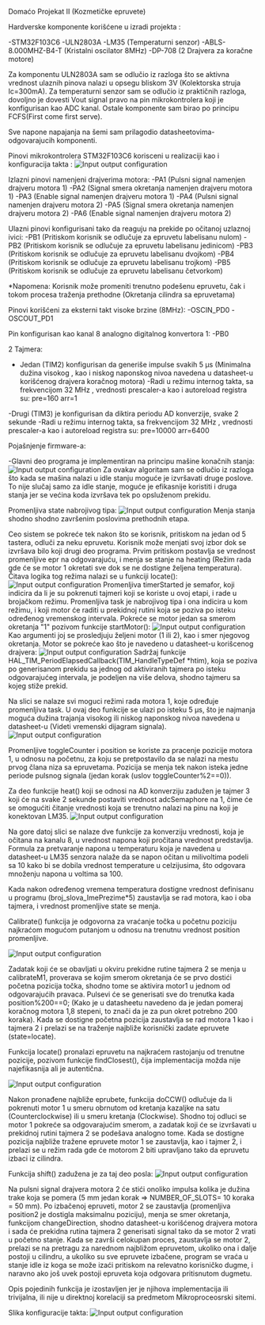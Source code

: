 Domaćo Projekat II (Kozmetičke epruvete)


Hardverske komponente korišćene u izradi projekta :

-STM32F103C6
-ULN2803A
-LM35 (Temperaturni senzor)
-ABLS-8.000MHZ-B4-T (Kristalni oscilator 8MHz)
-DP-708 (2 Drajvera za koračne motore)

Za komponentu ULN2803A sam se odlučio iz razloga što se aktivna vrednost ulaznih pinova nalazi u opsegu bliskom 3V (Kolektorska struja Ic=300mA). Za temperaturni senzor sam se odlučio iz praktičnih razloga, dovoljno je dovesti Vout signal pravo na pin mikrokontrolera koji je konfigurisan kao ADC kanal. Ostale komponente sam birao po principu FCFS(First come first serve). 

Sve napone napajanja na šemi sam prilagodio datasheetovima-odgovarajucih komponenti. 



Pinovi mikrokontrolera STM32F103C6 korisceni u realizaciji kao i konfiguracija takta :
![Input output configuration](/Images/IOCf.PNG)

Izlazni pinovi namenjeni drajverima motora:
-PA1  (Pulsni signal namenjen drajveru motora 1)
-PA2  (Signal smera okretanja namenjen drajveru motora 1)
-PA3  (Enable signal namenjen drajveru motora 1)
-PA4  (Pulsni signal namenjen drajveru motora 2)
-PA5  (Signal smera okretanja namenjen drajveru motora 2)
-PA6  (Enable signal namenjen drajveru motora 2)

Ulazni pinovi konfigurisani tako da reaguju na prekide po očitanoj uzlaznoj ivici:
-PB1 (Pritiskom korisnik se odlučuje za epruvetu labelisanu nulom)
-PB2 (Pritiskom korisnik se odlučuje za epruvetu labelisanu jedinicom)
-PB3 (Pritiskom korisnik se odlučuje za epruvetu labelisanu dvojkom)
-PB4 (Pritiskom korisnik se odlučuje za epruvetu labelisanu trojkom)
-PB5 (Pritiskom korisnik se odlučuje za epruvetu labelisanu četvorkom)

*Napomena: Korisnik može promeniti trenutno podešenu epruvetu, čak i tokom procesa traženja prethodne (Okretanja cilindra sa epruvetama)


Pinovi korišćeni za eksterni takt visoke brzine (8MHz):
-OSCIN_PD0
-OSCOUT_PD1

Pin konfigurisan kao kanal 8 analogno digitalnog konvertora 1:
-PB0

2 Tajmera:
- Jedan (TIM2) konfigurisan da generiše impulse svakih 5 μs (Minimalna dužina visokog , kao i niskog naponskog nivoa navedena u datasheet-u korišćenog drajvera koračnog motora)
-Radi u režimu internog takta, sa frekvencijom 32 MHz , vrednosti prescaler-a kao i autoreload registra su:
    pre=160
    arr=1

-Drugi (TIM3) je konfigurisan da diktira periodu AD konverzije, svake 2 sekunde
-Radi u režimu internog takta, sa frekvencijom 32 MHz , vrednosti prescaler-a kao i autoreload registra su:
    pre=10000
    arr=6400



Pojašnjenje firmware-a:

-Glavni deo programa je implementiran na principu mašine konačnih stanja:
![Input output configuration](/Images/FSM.PNG)
Za ovakav algoritam sam se odlučio iz razloga što kada se mašina nalazi u idle stanju moguće je izvršavati druge poslove. To nije slučaj samo za idle stanje, moguće je efikasnije koristiti i druga stanja jer se većina koda izvršava tek po opsluženom prekidu. 

Promenljiva state nabrojivog tipa:
![Input output configuration](/Images/Estate.PNG)
Menja stanja shodno shodno završenim poslovima prethodnih etapa.

Ceo sistem se pokreće tek nakon što se korisnik, pritiskom na jedan od 5 tastera, odluči za neku epruvetu. Korisnik može menjati svoj izbor dok se izvršava bilo koji drugi deo programa. Prvim pritiskom postavlja se vrednost promenljive epr na odgovarajuću, i menja se stanje na heating (Režim rada gde će se motor 1 okretati sve dok se ne dostigne željena temperatura). Čitava logika tog režima nalazi se u funkciji locate():
![Input output configuration](/Images/Heat.PNG)
Promenljiva timerStarted je semafor, koji indicira da li je su pokrenuti tajmeri koji se koriste u ovoj etapi, i rade u brojačkom režimu. Promenljiva task je nabrojivog tipa i ona indicira u kom režimu, i koji motor će raditi u prekidnoj rutini koja se poziva po isteku određenog vremenskog intervala. Pokreće se motor jedan sa smerom okretanja "1" pozivom funkcije startMotor(): 
![Input output configuration](/Images/StartMotor.PNG)
Kao argumenti joj se prosledjuju željeni motor (1 ili 2), kao i smer njegovog okretanja. Motor se pokreće kao što je navedeno u datasheet-u korišcenog drajvera: 
![Input output configuration](/Images/MotorDriverSignalTimeDiagram.PNG)
Sadržaj funkcije HAL_TIM_PeriodElapsedCallback(TIM_HandleTypeDef *htim), koja se poziva po generisanom prekidu sa jednog od aktiviranih tajmera po isteku odgovarajućeg intervala, je podeljen na više delova, shodno tajmeru sa kojeg stiže prekid. 

Na slici se nalaze svi moguci režimi rada motora 1, koje određuje promenljiva task. U ovaj deo funkcije se ulazi po isteku 5 μs, što je najmanja moguća dužina trajanja visokog ili niskog naponskog nivoa navedena u datasheet-u (Videti vremenski dijagram signala).
![Input output configuration](/Images/Timer1Intr.PNG)


Promenljive toggleCounter i position se koriste za pracenje pozicije motora 1, u odnosu na početnu, za koju se pretpostavilo da se nalazi na mestu prvog člana niza sa epruvetama. Pozicija se menja tek nakon isteka jedne periode pulsnog signala (jedan korak (uslov toggleCounter%2==0)).


Za deo funkcije heat() koji se odnosi na AD konverziju  zadužen je tajmer 3 koji će na svake 2 sekunde postaviti vrednost adcSemaphore na 1, čime će se omogućiti čitanje vrednosti koja se trenutno nalazi na pinu na koji je konektovan LM35. 
![Input output configuration](/Images/AdcCelsius.PNG)

Na gore datoj slici se nalaze dve funkcije za konverziju vrednosti, koja je očitana na kanalu 8, u vrednost napona koji pročitana vrednost predstavlja. Formula za pretvaranje napona u temperaturu koja je navedena u datasheet-u LM35 senzora nalaže da se napon očitan u milivoltima podeli sa 10 kako bi se dobila vrednost temperature u celzijusima, što odgovara množenju napona u voltima sa 100. 

Kada nakon određenog vremena temperatura dostigne vrednost definisanu u programu (broj_slova_ImePrezime*5) zaustavlja se rad motora, kao i oba tajmera, i vrednost promenljive state se menja. 

Calibrate() funkcija je odgovorna za vraćanje točka u početnu poziciju najkraćom mogućom putanjom u odnosu na trenutnu vrednost position promenljive. 

![Input output configuration](/Images/Calibrate.PNG)

Zadatak koji će se obavljati u okviru prekidne rutine tajmera 2 se menja u calibrateM1, proverava se kojim smerom okretanja će se prvo dostići početna pozicija točka, shodno tome se aktivira motor1 u jednom od odgovarajućih pravaca. Pulsevi će se generisati sve do trenutka kada position%200==0; (Kako je u datasheetu navedeno da je jedan pomeraj koračnog motora 1,8 stepeni, to znači da je za pun okret potrebno 200 koraka). Kada se dostigne početna pozicija zaustavlja se rad motora 1 kao i tajmera 2 i prelazi se na traženje najbliže korisnički zadate epruvete (state=locate).

Funkcija locate() pronalazi epruvetu na najkraćem rastojanju od trenutne pozicije, pozivom funkcije findClosest(), čija implementacija možda nije najefikasnija ali je autentična. 

![Input output configuration](/Images/Locate.PNG)


Nakon pronađene najbliže eprubete, funkcija doCCW() odlučuje da li pokrenuti motor 1 u smeru obrnutom od kretanja kazaljke na satu (Counterclockwise) ili u smeru kretanja (Clockwise). Shodno toj odluci se motor 1 pokreće sa odgovarajućim smerom, a zadatak koji će se izvršavati u prekidnoj rutini tajmera 2 se podešava analogno tome. Kada se dostigne pozicija najbliže tražene epruvete motor 1 se zaustavlja, kao i tajmer 2, i prelazi se u režim rada gde će motorom 2 biti upravljano tako da epruvetu izbaci iz cilindra. 


Funkcija shift() zadužena je za taj deo posla:
![Input output configuration](/Images/Shift.PNG)


Na pulsni signal drajvera motora 2 će stići onoliko impulsa kolika je dužina trake koja se pomera (5 mm jedan korak => NUMBER_OF_SLOTS= 10 koraka = 50 mm). Po izbačenoj epruveti, motor 2 se zaustavlja (promenljiva position2 je dostigla maksimalnu poziciju), menja se smer okretanja, funkcijom changeDirection, shodno datasheet-u korišćenog drajvera motora i sada će prekidna rutina tajmera 2 generisati signal tako da se motor 2 vrati u početno stanje. Kada se završi celokupan proces, zaustavlja se motor 2, prelazi se na pretragu za narednom najbližom epruvetom, ukoliko ona i dalje postoji u cilindru, a ukoliko su sve epruvete izbačene, program se vraća u stanje idle iz koga se može izaći pritiskom na relevatno korisničko dugme, i naravno ako još uvek postoji epruveta koja odgovara pritisnutom dugmetu. 

Opis pojedinih funkcija je izostavljen jer  je njihova implementacija ili trivijalna, ili nije u direktnoj korelaciji sa predmetom Mikroproceosrski sitemi. 


Slika konfiguracije takta:
![Input output configuration](/Images/ClkConfig.PNG)





